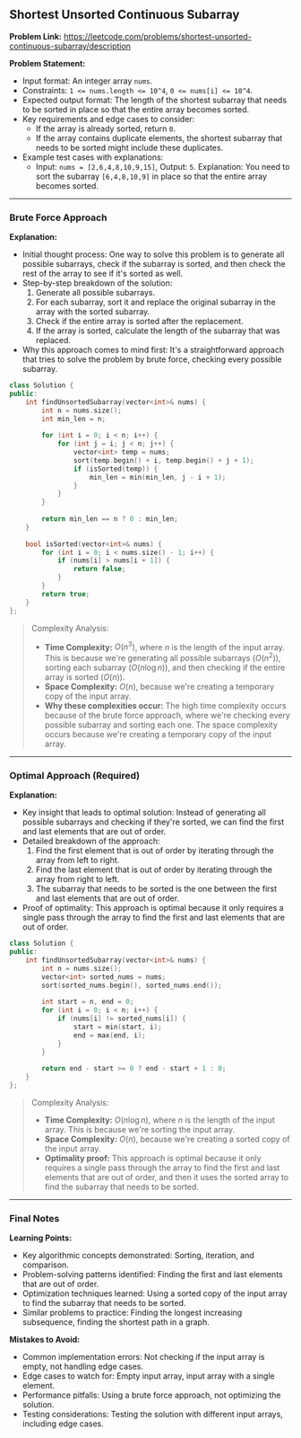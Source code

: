 ## Shortest Unsorted Continuous Subarray

**Problem Link:** https://leetcode.com/problems/shortest-unsorted-continuous-subarray/description

**Problem Statement:**
- Input format: An integer array `nums`.
- Constraints: `1 <= nums.length <= 10^4`, `0 <= nums[i] <= 10^4`.
- Expected output format: The length of the shortest subarray that needs to be sorted in place so that the entire array becomes sorted.
- Key requirements and edge cases to consider:
  - If the array is already sorted, return `0`.
  - If the array contains duplicate elements, the shortest subarray that needs to be sorted might include these duplicates.
- Example test cases with explanations:
  - Input: `nums = [2,6,4,8,10,9,15]`, Output: `5`. Explanation: You need to sort the subarray `[6,4,8,10,9]` in place so that the entire array becomes sorted.

---

### Brute Force Approach

**Explanation:**
- Initial thought process: One way to solve this problem is to generate all possible subarrays, check if the subarray is sorted, and then check the rest of the array to see if it's sorted as well.
- Step-by-step breakdown of the solution:
  1. Generate all possible subarrays.
  2. For each subarray, sort it and replace the original subarray in the array with the sorted subarray.
  3. Check if the entire array is sorted after the replacement.
  4. If the array is sorted, calculate the length of the subarray that was replaced.
- Why this approach comes to mind first: It's a straightforward approach that tries to solve the problem by brute force, checking every possible subarray.

```cpp
class Solution {
public:
    int findUnsortedSubarray(vector<int>& nums) {
        int n = nums.size();
        int min_len = n;
        
        for (int i = 0; i < n; i++) {
            for (int j = i; j < n; j++) {
                vector<int> temp = nums;
                sort(temp.begin() + i, temp.begin() + j + 1);
                if (isSorted(temp)) {
                    min_len = min(min_len, j - i + 1);
                }
            }
        }
        
        return min_len == n ? 0 : min_len;
    }
    
    bool isSorted(vector<int>& nums) {
        for (int i = 0; i < nums.size() - 1; i++) {
            if (nums[i] > nums[i + 1]) {
                return false;
            }
        }
        return true;
    }
};
```

> Complexity Analysis:
> - **Time Complexity:** $O(n^3)$, where $n$ is the length of the input array. This is because we're generating all possible subarrays ($O(n^2)$), sorting each subarray ($O(n \log n)$), and then checking if the entire array is sorted ($O(n)$).
> - **Space Complexity:** $O(n)$, because we're creating a temporary copy of the input array.
> - **Why these complexities occur:** The high time complexity occurs because of the brute force approach, where we're checking every possible subarray and sorting each one. The space complexity occurs because we're creating a temporary copy of the input array.

---

### Optimal Approach (Required)

**Explanation:**
- Key insight that leads to optimal solution: Instead of generating all possible subarrays and checking if they're sorted, we can find the first and last elements that are out of order.
- Detailed breakdown of the approach:
  1. Find the first element that is out of order by iterating through the array from left to right.
  2. Find the last element that is out of order by iterating through the array from right to left.
  3. The subarray that needs to be sorted is the one between the first and last elements that are out of order.
- Proof of optimality: This approach is optimal because it only requires a single pass through the array to find the first and last elements that are out of order.

```cpp
class Solution {
public:
    int findUnsortedSubarray(vector<int>& nums) {
        int n = nums.size();
        vector<int> sorted_nums = nums;
        sort(sorted_nums.begin(), sorted_nums.end());
        
        int start = n, end = 0;
        for (int i = 0; i < n; i++) {
            if (nums[i] != sorted_nums[i]) {
                start = min(start, i);
                end = max(end, i);
            }
        }
        
        return end - start >= 0 ? end - start + 1 : 0;
    }
};
```

> Complexity Analysis:
> - **Time Complexity:** $O(n \log n)$, where $n$ is the length of the input array. This is because we're sorting the input array.
> - **Space Complexity:** $O(n)$, because we're creating a sorted copy of the input array.
> - **Optimality proof:** This approach is optimal because it only requires a single pass through the array to find the first and last elements that are out of order, and then it uses the sorted array to find the subarray that needs to be sorted.

---

### Final Notes

**Learning Points:**
- Key algorithmic concepts demonstrated: Sorting, iteration, and comparison.
- Problem-solving patterns identified: Finding the first and last elements that are out of order.
- Optimization techniques learned: Using a sorted copy of the input array to find the subarray that needs to be sorted.
- Similar problems to practice: Finding the longest increasing subsequence, finding the shortest path in a graph.

**Mistakes to Avoid:**
- Common implementation errors: Not checking if the input array is empty, not handling edge cases.
- Edge cases to watch for: Empty input array, input array with a single element.
- Performance pitfalls: Using a brute force approach, not optimizing the solution.
- Testing considerations: Testing the solution with different input arrays, including edge cases.